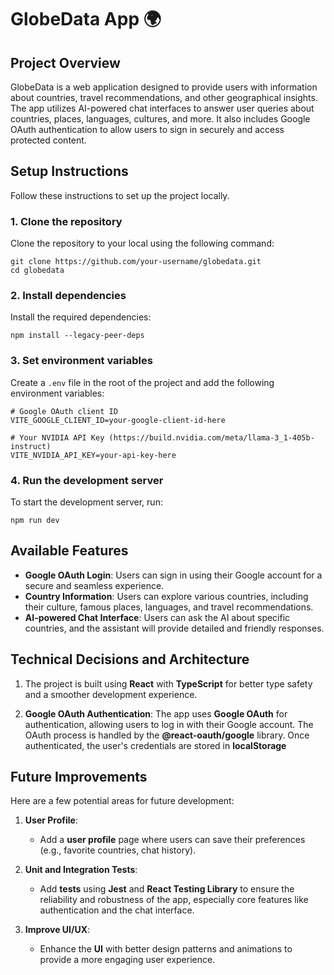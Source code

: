 # GlobeData App 🌍

## Project Overview

GlobeData is a web application designed to provide users with information about countries, travel recommendations, and other geographical insights. The app utilizes AI-powered chat interfaces to answer user queries about countries, places, languages, cultures, and more. It also includes Google OAuth authentication to allow users to sign in securely and access protected content.

## Setup Instructions

Follow these instructions to set up the project locally.

### 1. Clone the repository

Clone the repository to your local using the following command:

```
git clone https://github.com/your-username/globedata.git
cd globedata
```

### 2. Install dependencies

Install the required dependencies:

```
npm install --legacy-peer-deps
```

### 3. Set environment variables

Create a `.env` file in the root of the project and add the following environment variables:

```
# Google OAuth client ID
VITE_GOOGLE_CLIENT_ID=your-google-client-id-here

# Your NVIDIA API Key (https://build.nvidia.com/meta/llama-3_1-405b-instruct)
VITE_NVIDIA_API_KEY=your-api-key-here
```

### 4. Run the development server

To start the development server, run:

```
npm run dev
```

## Available Features

- **Google OAuth Login**: Users can sign in using their Google account for a secure and seamless experience.
- **Country Information**: Users can explore various countries, including their culture, famous places, languages, and travel recommendations.
- **AI-powered Chat Interface**: Users can ask the AI about specific countries, and the assistant will provide detailed and friendly responses.

## Technical Decisions and Architecture

1. The project is built using **React** with **TypeScript** for better type safety and a smoother development experience.

2. **Google OAuth Authentication**: The app uses **Google OAuth** for authentication, allowing users to log in with their Google account. The OAuth process is handled by the **@react-oauth/google** library. Once authenticated, the user's credentials are stored in **localStorage**

## Future Improvements

Here are a few potential areas for future development:

1. **User Profile**:

   - Add a **user profile** page where users can save their preferences (e.g., favorite countries, chat history).

2. **Unit and Integration Tests**:

   - Add **tests** using **Jest** and **React Testing Library** to ensure the reliability and robustness of the app, especially core features like authentication and the chat interface.

3. **Improve UI/UX**:
   - Enhance the **UI** with better design patterns and animations to provide a more engaging user experience.

